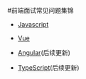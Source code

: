 
#前端面试常见问题集锦

- [Javascript](./doc/javascript.md)

- [Vue](/doc/vue.md)

- [Angular](/doc/angular.md)(后续更新)

- [TypeScript](/doc/typescript.md)(后续更新)

